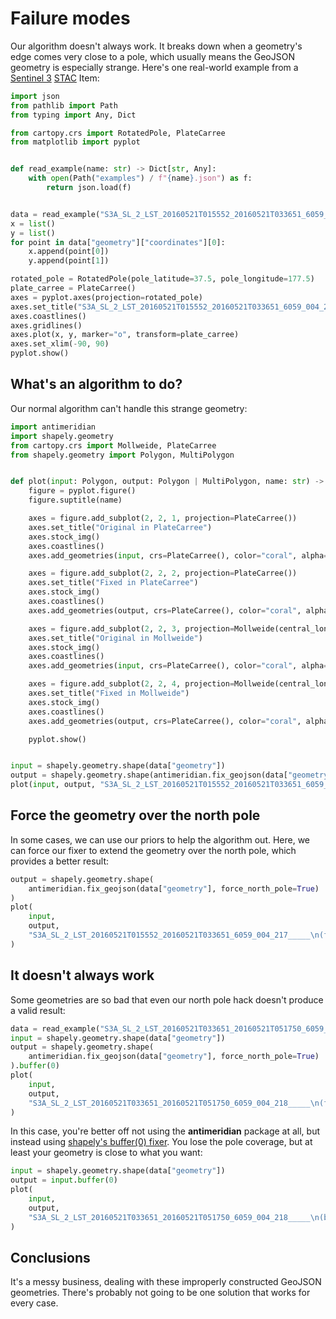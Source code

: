 # Failure modes

Our algorithm doesn't always work.
It breaks down when a geometry's edge comes very close to a pole, which usually means the GeoJSON geometry is especially strange.
Here's one real-world example from a [Sentinel 3](https://sentinels.copernicus.eu/web/sentinel/missions/sentinel-3) [STAC](https://stacspec.org/) Item:

```python
import json
from pathlib import Path
from typing import Any, Dict

from cartopy.crs import RotatedPole, PlateCarree
from matplotlib import pyplot


def read_example(name: str) -> Dict[str, Any]:
    with open(Path("examples") / f"{name}.json") as f:
        return json.load(f)


data = read_example("S3A_SL_2_LST_20160521T015552_20160521T033651_6059_004_217_____")
x = list()
y = list()
for point in data["geometry"]["coordinates"][0]:
    x.append(point[0])
    y.append(point[1])

rotated_pole = RotatedPole(pole_latitude=37.5, pole_longitude=177.5)
plate_carree = PlateCarree()
axes = pyplot.axes(projection=rotated_pole)
axes.set_title("S3A_SL_2_LST_20160521T015552_20160521T033651_6059_004_217_____")
axes.coastlines()
axes.gridlines()
axes.plot(x, y, marker="o", transform=plate_carree)
axes.set_xlim(-90, 90)
pyplot.show()
```

## What's an algorithm to do?

Our normal algorithm can't handle this strange geometry:

```python
import antimeridian
import shapely.geometry
from cartopy.crs import Mollweide, PlateCarree
from shapely.geometry import Polygon, MultiPolygon


def plot(input: Polygon, output: Polygon | MultiPolygon, name: str) -> None:
    figure = pyplot.figure()
    figure.suptitle(name)

    axes = figure.add_subplot(2, 2, 1, projection=PlateCarree())
    axes.set_title("Original in PlateCarree")
    axes.stock_img()
    axes.coastlines()
    axes.add_geometries(input, crs=PlateCarree(), color="coral", alpha=0.7)

    axes = figure.add_subplot(2, 2, 2, projection=PlateCarree())
    axes.set_title("Fixed in PlateCarree")
    axes.stock_img()
    axes.coastlines()
    axes.add_geometries(output, crs=PlateCarree(), color="coral", alpha=0.7)

    axes = figure.add_subplot(2, 2, 3, projection=Mollweide(central_longitude=180))
    axes.set_title("Original in Mollweide")
    axes.stock_img()
    axes.coastlines()
    axes.add_geometries(input, crs=PlateCarree(), color="coral", alpha=0.7)

    axes = figure.add_subplot(2, 2, 4, projection=Mollweide(central_longitude=180))
    axes.set_title("Fixed in Mollweide")
    axes.stock_img()
    axes.coastlines()
    axes.add_geometries(output, crs=PlateCarree(), color="coral", alpha=0.7)

    pyplot.show()


input = shapely.geometry.shape(data["geometry"])
output = shapely.geometry.shape(antimeridian.fix_geojson(data["geometry"]))
plot(input, output, "S3A_SL_2_LST_20160521T015552_20160521T033651_6059_004_217_____")
```

## Force the geometry over the north pole

In some cases, we can use our priors to help the algorithm out.
Here, we can force our fixer to extend the geometry over the north pole, which provides a better result:

```python
output = shapely.geometry.shape(
    antimeridian.fix_geojson(data["geometry"], force_north_pole=True)
)
plot(
    input,
    output,
    "S3A_SL_2_LST_20160521T015552_20160521T033651_6059_004_217_____\n(forced north pole)",
)
```

## It doesn't always work

Some geometries are so bad that even our north pole hack doesn't produce a valid result:

```python
data = read_example("S3A_SL_2_LST_20160521T033651_20160521T051750_6059_004_218_____")
input = shapely.geometry.shape(data["geometry"])
output = shapely.geometry.shape(
    antimeridian.fix_geojson(data["geometry"], force_north_pole=True)
).buffer(0)
plot(
    input,
    output,
    "S3A_SL_2_LST_20160521T033651_20160521T051750_6059_004_218_____\n(forced north pole)",
)
```

In this case, you're better off not using the **antimeridian** package at all, but instead using [shapely's buffer(0) fixer](https://shapely.readthedocs.io/en/stable/manual.html#constructive-methods).
You lose the pole coverage, but at least your geometry is close to what you want:

```python
input = shapely.geometry.shape(data["geometry"])
output = input.buffer(0)
plot(
    input,
    output,
    "S3A_SL_2_LST_20160521T033651_20160521T051750_6059_004_218_____\n(buffer(0))",
)
```

## Conclusions

It's a messy business, dealing with these improperly constructed GeoJSON geometries.
There's probably not going to be one solution that works for every case.
